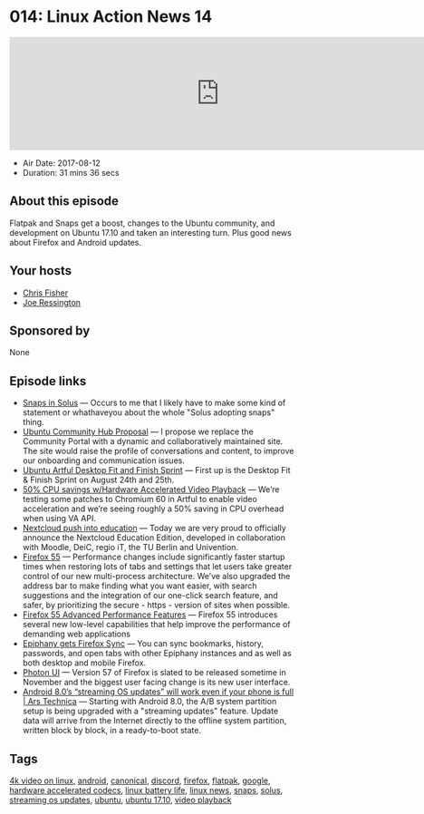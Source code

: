 # 014: Linux Action News 14

<iframe src="https://player.fireside.fm/v2/DAcK9LdX+GZeev4mr?theme=dark" width="740" height="200" frameborder="0" scrolling="no"></iframe>

* Air Date: 2017-08-12
* Duration: 31 mins 36 secs

## About this episode

Flatpak and Snaps get a boost, changes to the Ubuntu community, and development on Ubuntu 17.10 and taken an interesting turn. Plus good news about Firefox and Android updates.

## Your hosts
* [Chris Fisher](https://linuxactionnews.com/hosts/chris)
* [Joe Ressington](https://linuxactionnews.com/hosts/joe)

## Sponsored by

None



## Episode links

  * [Snaps in Solus](https://plus.google.com/+IkeyDoherty/posts/QF86urMjkqo "Snaps in Solus") — Occurs to me that I likely have to make some kind of statement or whathaveyou about the whole "Solus adopting snaps" thing. 
  * [Ubuntu Community Hub Proposal](https://popey.com/blog/posts/ubuntu-community-hub-proposal.html "Ubuntu Community Hub Proposal") — I propose we replace the Community Portal with a dynamic and collaboratively maintained site. The site would raise the profile of conversations and content, to improve our onboarding and communication issues.
  * [Ubuntu Artful Desktop Fit and Finish Sprint](https://insights.ubuntu.com/2017/08/08/ubuntu-artful-desktop-fit-and-finish-sprint/ "Ubuntu Artful Desktop Fit and Finish Sprint") — First up is the Desktop Fit & Finish Sprint on August 24th and 25th.
  * [50% CPU savings w/Hardware Accelerated Video Playback](https://insights.ubuntu.com/2017/08/11/ubuntu-desktop-weekly-update-august-11-2017/?utm_content=buffer6b52b&utm_medium=social&utm_source=plus.google.com&utm_campaign=buffer&_utm_source=1-2-2 "50% CPU savings w/Hardware Accelerated Video Playback") — We’re testing some patches to Chromium 60 in Artful to enable video acceleration and we’re seeing roughly a 50% saving in CPU overhead when using VA API. 
  * [Nextcloud push into education](https://nextcloud.com/blog/nextcloud-moodle-and-4-other-partners-announce-education-edition/ "Nextcloud push into education") — Today we are very proud to officially announce the Nextcloud Education Edition, developed in collaboration with Moodle, DeiC, regio iT, the TU Berlin and Univention.
  * [Firefox 55](https://www.mozilla.org/en-US/firefox/55.0/releasenotes/ "Firefox 55") — Performance changes include significantly faster startup times when restoring lots of tabs and settings that let users take greater control of our new multi-process architecture. We’ve also upgraded the address bar to make finding what you want easier, with search suggestions and the integration of our one-click search feature, and safer, by prioritizing the secure - https - version of sites when possible.
  * [Firefox 55 Advanced Performance Features](https://hacks.mozilla.org/2017/08/firefox-55-supports-webvr/ "Firefox 55 Advanced Performance Features") — Firefox 55 introduces several new low-level capabilities that help improve the performance of demanding web applications
  * [Epiphany gets Firefox Sync](https://blogs.gnome.org/mcatanzaro/2017/08/09/on-firefox-sync/ "Epiphany gets Firefox Sync") — You can sync bookmarks, history, passwords, and open tabs with other Epiphany instances and as well as both desktop and mobile Firefox. 
  * [Photon UI](https://www.xda-developers.com/firefox-nightly-new-photon-ui/ "Photon UI") — Version 57 of Firefox is slated to be released sometime in November and the biggest user facing change is its new user interface.
  * [Android 8.0’s “streaming OS updates” will work even if your phone is full | Ars Technica](https://arstechnica.com/gadgets/2017/08/android-8-0s-streaming-os-updates-will-work-even-if-your-phone-is-full/ "Android 8.0’s “streaming OS updates” will work even if your phone is full | Ars Technica") — Starting with Android 8.0, the A/B system partition setup is being upgraded with a "streaming updates" feature. Update data will arrive from the Internet directly to the offline system partition, written block by block, in a ready-to-boot state.



## Tags

[4k video on linux](https://linuxactionnews.com/tags/4k%20video%20on%20linux), [android](https://linuxactionnews.com/tags/android), [canonical](https://linuxactionnews.com/tags/canonical), [discord](https://linuxactionnews.com/tags/discord), [firefox](https://linuxactionnews.com/tags/firefox), [flatpak](https://linuxactionnews.com/tags/flatpak), [google](https://linuxactionnews.com/tags/google), [hardware accelerated codecs](https://linuxactionnews.com/tags/hardware%20accelerated%20codecs), [linux battery life](https://linuxactionnews.com/tags/linux%20battery%20life), [linux news](https://linuxactionnews.com/tags/linux%20news), [snaps](https://linuxactionnews.com/tags/snaps), [solus](https://linuxactionnews.com/tags/solus), [streaming os updates](https://linuxactionnews.com/tags/streaming%20os%20updates), [ubuntu](https://linuxactionnews.com/tags/ubuntu), [ubuntu 17.10](https://linuxactionnews.com/tags/ubuntu%2017.10), [video playback](https://linuxactionnews.com/tags/video%20playback)